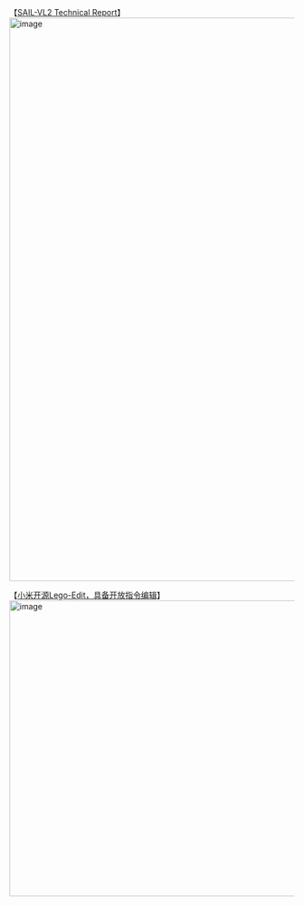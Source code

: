 【[SAIL-VL2 Technical Report](https://arxiv.org/abs/2509.14033)】
<img width="1424" height="994" alt="image" src="https://github.com/user-attachments/assets/c4834466-eaa8-4306-9b87-beae12549cc6" />


【[小米开源Lego-Edit，具备开放指令编辑](https://mp.weixin.qq.com/s/5xPlan9NYoDEI_7_NKQEZA)】
<img width="1080" height="522" alt="image" src="https://github.com/user-attachments/assets/865783d0-3f84-48ff-bb34-4132e4355f70" />
